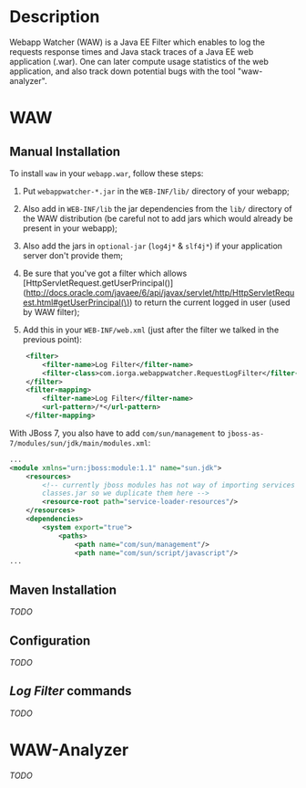 # Description
Webapp Watcher (WAW) is a Java EE Filter which enables to log the requests response times and Java stack traces of a Java EE web application (.war). One can later compute usage statistics of the web application, and also track down potential bugs with the tool "waw-analyzer".

# WAW
## Manual Installation
To install `waw` in your `webapp.war`, follow these steps:

1. Put `webappwatcher-*.jar` in the `WEB-INF/lib/` directory of your webapp;

1. Also add in `WEB-INF/lib` the jar dependencies from the `lib/` directory of the WAW distribution (be careful not to add jars which would already be present in your webapp);

1. Also add the jars in `optional-jar` (`log4j*` & `slf4j*`) if your application server don't provide them;

1. Be sure that you've got a filter which allows [HttpServletRequest.getUserPrincipal()](http://docs.oracle.com/javaee/6/api/javax/servlet/http/HttpServletRequest.html#getUserPrincipal(\)) to return the current logged in user (used by WAW filter);

1. Add this in your `WEB-INF/web.xml` (just after the filter we talked in the previous point):
```xml
    <filter>
        <filter-name>Log Filter</filter-name>
        <filter-class>com.iorga.webappwatcher.RequestLogFilter</filter-class>
    </filter>
    <filter-mapping>
        <filter-name>Log Filter</filter-name>
        <url-pattern>/*</url-pattern>
    </filter-mapping>
```

With JBoss 7, you also have to add `com/sun/management` to `jboss-as-7/modules/sun/jdk/main/modules.xml`:
```xml
...
<module xmlns="urn:jboss:module:1.1" name="sun.jdk">
    <resources>
        <!-- currently jboss modules has not way of importing services from
        classes.jar so we duplicate them here -->
        <resource-root path="service-loader-resources"/>
    </resources>
    <dependencies>
        <system export="true">
            <paths>
                <path name="com/sun/management"/>
                <path name="com/sun/script/javascript"/>
...
```
## Maven Installation
_TODO_
## Configuration
_TODO_
## _Log Filter_ commands
_TODO_
# WAW-Analyzer
_TODO_
